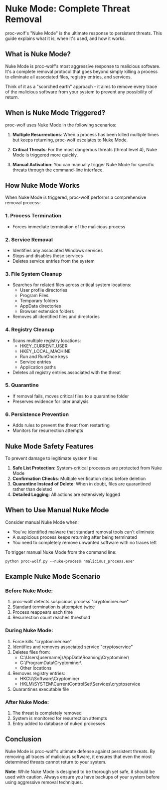 # Nuke Mode: Complete Threat Removal

proc-wolf's "Nuke Mode" is the ultimate response to persistent threats. This guide explains what it is, when it's used, and how it works.

## What is Nuke Mode?

Nuke Mode is proc-wolf's most aggressive response to malicious software. It's a complete removal protocol that goes beyond simply killing a process to eliminate all associated files, registry entries, and services.

Think of it as a "scorched earth" approach - it aims to remove every trace of the malicious software from your system to prevent any possibility of return.

## When is Nuke Mode Triggered?

proc-wolf uses Nuke Mode in the following scenarios:

1. **Multiple Resurrections**: When a process has been killed multiple times but keeps returning, proc-wolf escalates to Nuke Mode.
   
2. **Critical Threats**: For the most dangerous threats (threat level 4), Nuke Mode is triggered more quickly.

3. **Manual Activation**: You can manually trigger Nuke Mode for specific threats through the command-line interface.

## How Nuke Mode Works

When Nuke Mode is triggered, proc-wolf performs a comprehensive removal process:

### 1. Process Termination
- Forces immediate termination of the malicious process

### 2. Service Removal
- Identifies any associated Windows services
- Stops and disables these services
- Deletes service entries from the system

### 3. File System Cleanup
- Searches for related files across critical system locations:
  - User profile directories
  - Program Files
  - Temporary folders
  - AppData directories
  - Browser extension folders
- Removes all identified files and directories

### 4. Registry Cleanup
- Scans multiple registry locations:
  - HKEY_CURRENT_USER
  - HKEY_LOCAL_MACHINE
  - Run and RunOnce keys
  - Service entries
  - Application paths
- Deletes all registry entries associated with the threat

### 5. Quarantine
- If removal fails, moves critical files to a quarantine folder
- Preserves evidence for later analysis

### 6. Persistence Prevention
- Adds rules to prevent the threat from restarting
- Monitors for resurrection attempts

## Nuke Mode Safety Features

To prevent damage to legitimate system files:

1. **Safe List Protection**: System-critical processes are protected from Nuke Mode
2. **Confirmation Checks**: Multiple verification steps before deletion
3. **Quarantine Instead of Delete**: When in doubt, files are quarantined rather than deleted
4. **Detailed Logging**: All actions are extensively logged

## When to Use Manual Nuke Mode

Consider manual Nuke Mode when:

- You've identified malware that standard removal tools can't eliminate
- A suspicious process keeps returning after being terminated
- You need to completely remove unwanted software with no traces left

To trigger manual Nuke Mode from the command line:

```
python proc-wolf.py --nuke-process "malicious_process.exe"
```

## Example Nuke Mode Scenario

### Before Nuke Mode:
1. proc-wolf detects suspicious process "cryptominer.exe"
2. Standard termination is attempted twice
3. Process reappears each time
4. Resurrection count reaches threshold

### During Nuke Mode:
1. Force kills "cryptominer.exe"
2. Identifies and removes associated service "cryptoservice"
3. Deletes files from:
   - C:\Users\[username]\AppData\Roaming\Cryptominer\
   - C:\ProgramData\Cryptominer\
   - Other locations
4. Removes registry entries:
   - HKCU\Software\Cryptominer
   - HKLM\SYSTEM\CurrentControlSet\Services\cryptoservice
5. Quarantines executable file

### After Nuke Mode:
1. The threat is completely removed
2. System is monitored for resurrection attempts
3. Entry added to database of nuked processes

## Conclusion

Nuke Mode is proc-wolf's ultimate defense against persistent threats. By removing all traces of malicious software, it ensures that even the most determined threats cannot return to your system.

**Note**: While Nuke Mode is designed to be thorough yet safe, it should be used with caution. Always ensure you have backups of your system before using aggressive removal techniques.